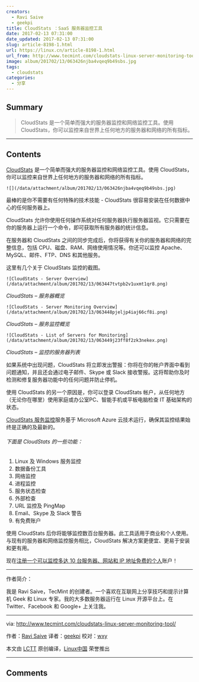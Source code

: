 ```yaml
---
creators:
  - Ravi Saive
  - geekpi
title: CloudStats ：SaaS 服务器监控工具
date: 2017-02-13 07:31:00
date_updated: 2017-02-13 07:31:00
slug: article-8198-1.html
url: https://linux.cn/article-8198-1.html
url_from: http://www.tecmint.com/cloudstats-linux-server-monitoring-tool/
image: album/201702/13/063426njba4vqeq9b49sbs.jpg
tags:
  - cloudstats
categories:
  - 分享
---
```


## Summary

> CloudStats 是一个简单而强大的服务器监控和网络监控工具。使用 CloudStats，你可以监控来自世界上任何地方的服务器和网络的所有指标。

***

<!-- more -->

## Contents

[CloudStats](http://www.servermonitoring.me/) 是一个简单而强大的服务器监控和网络监控工具。使用 CloudStats，你可以监控来自世界上任何地方的服务器和网络的所有指标。

`![](/data/attachment/album/201702/13/063426njba4vqeq9b49sbs.jpg)`

最棒的是你不需要有任何特殊的技术技能 - CloudStats 很容易安装在任何数据中心的任何服务器上。

CloudStats 允许你使用任何操作系统对任何服务器执行服务器监视。它只需要在你的服务器上运行一个命令，即可获取所有服务器的统计信息。

在服务器和 CloudStats 之间的同步完成后，你将获得有关你的服务器和网络的完整信息，包括 CPU、磁盘、RAM、网络使用情况等。你还可以监控 Apache、MySQL、邮件、FTP、DNS 和其他服务。

这里有几个关于 CloudStats 监控的截图。

`![CloudStats - Server Overview](/data/attachment/album/201702/13/063447tvtpb2v1uxmt1qr8.png)`

*CloudStats – 服务器概览*

`![CloudStats - Server Monitoring Overview](/data/attachment/album/201702/13/063448pjeljp4iaj66cf8i.png)`

*CloudStats – 服务监控概览*

`![CloudStats - List of Servers for Monitoring](/data/attachment/album/201702/13/063449j23ff8f2zk3nekex.png)`

*CloudStats – 监控的服务器列表*

如果系统中出现问题，CloudStats 将立即发出警报：你将在你的帐户界面中看到问题通知，并且还会通过电子邮件、Skype 或 Slack 接收警报。这将帮助你及时检测和修复服务器功能中的任何问题并防止停机。

使用 CloudStats 的另一个原因是，你可以登录 CloudStats 帐户，从任何地方（无论你在哪里）使用家庭或办公室PC、智能手机或平板电脑检查 IT 基础架构的状态。

[CloudStats 服务监控](https://servermonitoring.me/)服务基于 Microsoft Azure 云技术运行，确保其监控结果始终是正确的及最新的。

###### 下面是 CloudStats 的一些功能：

1. Linux 及 Windows 服务监控
2. 数据备份工具
3. 网络监控
4. 进程监控
5. 服务状态检查
6. 外部检查
7. URL 监控及 PingMap
8. Email、Skype 及 Slack 警告
9. 有免费账户

使用 CloudStats 后你将能够监控数百台服务器。此工具适用于商业和个人使用。与现有的服务器和网络监控服务相比，CloudStats 解决方案更便宜、更易于安装和更有用。

现在[注册一个可以监控多达 10 台服务器、网站和 IP 地址免费的个人](https://servermonitoring.me/)账户！

---

作者简介：

我是 Ravi Saive，TecMint 的创建者。一个喜欢在互联网上分享技巧和提示计算机 Geek 和 Linux 专家。我的大多数服务器运行在 Linux 开源平台上。在 Twitter、Facebook 和 Google+ 上关注我。

---

via: <http://www.tecmint.com/cloudstats-linux-server-monitoring-tool/>

作者：[Ravi Saive](http://www.tecmint.com/author/admin/)  译者：[geekpi](https://github.com/geekpi) 校对：[wxy](https://github.com/%E6%A0%A1%E5%AF%B9%E8%80%85ID)

本文由 [LCTT](https://github.com/LCTT/TranslateProject) 原创编译，[Linux中国](https://linux.cn/) 荣誉推出

***

## Comments
